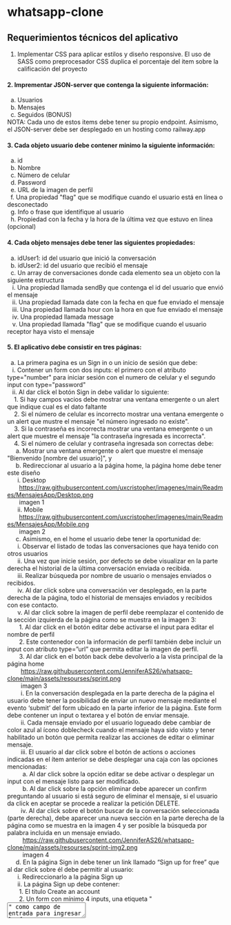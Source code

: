 # whatsapp-clone

## Requerimientos técnicos del aplicativo
1. Implementar CSS para aplicar estilos y diseño responsive. El uso de SASS como preprocesador CSS duplica el porcentaje del item sobre la calificación del proyecto

#### 2. Imprementar JSON-server que contenga la siguiente información:
  &nbsp;&nbsp;a.  Usuarios <br>
  &nbsp;&nbsp;b.  Mensajes <br>
  &nbsp;&nbsp;c.  Seguidos (BONUS) <br>
  NOTA: Cada uno de estos items debe tener su propio endpoint. Asimismo, el JSON-server debe ser desplegado en un hosting como railway.app

#### 3. Cada objeto usuario debe contener minimo la siguiente información:
  &nbsp;&nbsp;a.  id <br>
  &nbsp;&nbsp;b.  Nombre <br>
  &nbsp;&nbsp;c.  Número de celular <br>
  &nbsp;&nbsp;d.  Password <br>
  &nbsp;&nbsp;e.  URL de la imagen de perfil <br>
  &nbsp;&nbsp;f.  Una propiedad "flag" que se modifique cuando el usuario está en línea o desconectado <br>
  &nbsp;&nbsp;g.  Info o frase que identifique al usuario <br>
  &nbsp;&nbsp;h.  Propiedad con la fecha y la hora de la última vez que estuvo en línea (opcional) <br>

#### 4. Cada objeto mensajes debe tener las siguientes propiedades:
  &nbsp;&nbsp;a.  idUser1: id del usuario que inició la conversación <br>
  &nbsp;&nbsp;b.  idUser2: id del usuario que recibió el mensaje <br>
  &nbsp;&nbsp;c.  Un array de conversaciones donde cada elemento sea un objeto con la siguiente estructura <br>
    &nbsp;&nbsp;&nbsp;i.    Una propiedad llamada sendBy que contenga el id del usuario que envió el mensaje <br>
    &nbsp;&nbsp;&nbsp;ii.   Una propiedad llamada date con la fecha en que fue enviado el mensaje <br>
    &nbsp;&nbsp;&nbsp;iii.  Una propiedad llamada hour con la hora en que fue enviado el mensaje <br>
    &nbsp;&nbsp;&nbsp;iv.   Una propiedad llamada message <br>
    &nbsp;&nbsp;&nbsp;v.    Una propiedad llamada "flag" que se modifique cuando el usuario receptor haya visto el mensaje <br>

#### 5. El aplicativo debe consistir en tres páginas:
  &nbsp;&nbsp;a.  La primera pagina es un Sign in o un inicio de sesión que debe: <br>
    &nbsp;&nbsp;&nbsp;i.  Contener un form con dos inputs: el primero con el atributo type="number" para iniciar sesión con el numero de celular y el segundo input con type="password" <br>
    &nbsp;&nbsp;&nbsp;ii. Al dar click el botón Sign in debe validar lo siguiente: <br>
      &nbsp;&nbsp;&nbsp;&nbsp;1.  Si hay campos vacios debe mostrar una ventana emergente o un alert que indique cual es el dato faltante <br>
      &nbsp;&nbsp;&nbsp;&nbsp;2.  Si el número de celular es incorrecto mostrar una ventana emergente o un alert que mustre el mensaje "el número ingresado no existe". <br>
      &nbsp;&nbsp;&nbsp;&nbsp;3.  Si la contraseña es incorrecta mostrar una ventana emergente o un alert que muestre el mensaje "la contraseña ingresada es incorrecta". <br>
      &nbsp;&nbsp;&nbsp;&nbsp;4.  Si el número de celular y contraseña ingresada son correctas debe: <br>
        &nbsp;&nbsp;&nbsp;&nbsp;&nbsp;a.  Mostrar una ventana emergente o alert que muestre el mensaje "Bienvenido [nombre del usuario]", y  <br>
        &nbsp;&nbsp;&nbsp;&nbsp;&nbsp;b.  Redireccionar al usuario a la página home, la página home debe tener este diseño <br>
          &nbsp;&nbsp;&nbsp;&nbsp;&nbsp;&nbsp;i.  Desktop <br>
            &nbsp;&nbsp;&nbsp;&nbsp;&nbsp;&nbsp;&nbsp;https://raw.githubusercontent.com/uxcristopher/imagenes/main/Readmes/MensajesApp/Desktop.png <br>
            &nbsp;&nbsp;&nbsp;&nbsp;&nbsp;&nbsp;&nbsp;imagen 1 <br>
          &nbsp;&nbsp;&nbsp;&nbsp;&nbsp;&nbsp;ii. Mobile <br>
            &nbsp;&nbsp;&nbsp;&nbsp;&nbsp;&nbsp;&nbsp;https://raw.githubusercontent.com/uxcristopher/imagenes/main/Readmes/MensajesApp/Mobile.png <br>
            &nbsp;&nbsp;&nbsp;&nbsp;&nbsp;&nbsp;&nbsp;imagen 2 <br>
        &nbsp;&nbsp;&nbsp;&nbsp;&nbsp;c.  Asimismo, en el home el usuario debe tener la oportunidad de: <br>
          &nbsp;&nbsp;&nbsp;&nbsp;&nbsp;&nbsp;i.    Observar el listado de todas las conversaciones que haya tenido con otros usuarios <br>
          &nbsp;&nbsp;&nbsp;&nbsp;&nbsp;&nbsp;ii.   Una vez que inicie sesión, por defecto se debe visualizar en la parte derecha el historial de la última conversación enviada o recibida. <br>
          &nbsp;&nbsp;&nbsp;&nbsp;&nbsp;&nbsp;iii.  Realizar búsqueda por nombre de usuario o mensajes enviados o recibidos. <br>
          &nbsp;&nbsp;&nbsp;&nbsp;&nbsp;&nbsp;iv.   Al dar click sobre una conversación ver desplegado, en la parte derecha de la página, todo el historial de mensajes enviados y recibidos con ese contacto. <br>
          &nbsp;&nbsp;&nbsp;&nbsp;&nbsp;&nbsp;v.    Al dar click sobre la imagen de perfil debe reemplazar el contenido de la sección izquierda de la página como se muestra en la imagen 3: <br>
            &nbsp;&nbsp;&nbsp;&nbsp;&nbsp;&nbsp;&nbsp;1.  Al dar click en el botón editar debe activarse el input para editar el nombre de perfil <br>
            &nbsp;&nbsp;&nbsp;&nbsp;&nbsp;&nbsp;&nbsp;2.  Este contenedor con la información de perfil también debe incluir un input con atributo type=”url” que permita editar la imagen de perfil. <br>
            &nbsp;&nbsp;&nbsp;&nbsp;&nbsp;&nbsp;&nbsp;3.  Al dar click en el botón back debe devolverlo a la vista principal de la página home <br>
              &nbsp;&nbsp;&nbsp;&nbsp;&nbsp;&nbsp;&nbsp;&nbsp;https://raw.githubusercontent.com/JenniferAS26/whatsapp-clone/main/assets/resourses/sprint.png <br>
              &nbsp;&nbsp;&nbsp;&nbsp;&nbsp;&nbsp;&nbsp;&nbsp;imagen 3 <br>
              &nbsp;&nbsp;&nbsp;&nbsp;&nbsp;&nbsp;&nbsp;&nbsp;i.    En la conversación desplegada en la parte derecha de la página el usuario debe tener la posibilidad de enviar un nuevo mensaje mediante el evento ‘submit’ del form ubicado en la parte inferior de la página. Este form debe contener un input o textarea y el botón de enviar mensaje. <br>
              &nbsp;&nbsp;&nbsp;&nbsp;&nbsp;&nbsp;&nbsp;&nbsp;ii.   Cada mensaje enviado por el usuario logueado debe cambiar de color azul al ícono doblecheck cuando el mensaje haya sido visto y tener habilitado un botón que permita realizar las acciones de editar o eliminar mensaje. <br>
              &nbsp;&nbsp;&nbsp;&nbsp;&nbsp;&nbsp;&nbsp;&nbsp;iii.  El usuario al dar click sobre el botón de actions o acciones indicadas en el ítem anterior se debe desplegar una caja con las opciones mencionadas: <br>
                &nbsp;&nbsp;&nbsp;&nbsp;&nbsp;&nbsp;&nbsp;&nbsp;&nbsp;a.  Al dar click sobre la opción editar se debe activar o desplegar un input con el mensaje listo para ser modificado. <br>
                &nbsp;&nbsp;&nbsp;&nbsp;&nbsp;&nbsp;&nbsp;&nbsp;&nbsp;b.  Al dar click sobre la opción eliminar debe aparecer un confirm preguntando al usuario si está seguro de eliminar el mensaje, si el usuario da click en aceptar se procede a realizar la petición DELETE. <br>
              &nbsp;&nbsp;&nbsp;&nbsp;&nbsp;&nbsp;&nbsp;&nbsp;iv.   Al dar click sobre el botón buscar de la conversación seleccionada (parte derecha), debe aparecer una nueva sección en la parte derecha de la página como se muestra en la imagen 4 y ser posible la búsqueda por palabra incluida en un mensaje enviado. <br>
              &nbsp;&nbsp;&nbsp;&nbsp;&nbsp;&nbsp;&nbsp;&nbsp;&nbsp;https://raw.githubusercontent.com/JenniferAS26/whatsapp-clone/main/assets/resourses/sprint-img2.png <br>
              &nbsp;&nbsp;&nbsp;&nbsp;&nbsp;&nbsp;&nbsp;&nbsp;&nbsp;imagen 4 <br>
        &nbsp;&nbsp;&nbsp;&nbsp;&nbsp;d.  En la página Sign in debe tener un link llamado “Sign up for free” que al dar click sobre él debe permitir al usuario: <br>
          &nbsp;&nbsp;&nbsp;&nbsp;&nbsp;&nbsp;i.  Redireccionarlo a la página Sign up <br>
          &nbsp;&nbsp;&nbsp;&nbsp;&nbsp;&nbsp;ii. La página Sign up debe contener: <br>
            &nbsp;&nbsp;&nbsp;&nbsp;&nbsp;&nbsp;&nbsp;1.  El título Create an account <br>
            &nbsp;&nbsp;&nbsp;&nbsp;&nbsp;&nbsp;&nbsp;2.  Un form con mínimo 4 inputs, una etiqueta "<textarea>" como campo de entrada para ingresar la frase y un botón type=”submit” llamado Sign up. <br>
            &nbsp;&nbsp;&nbsp;&nbsp;&nbsp;&nbsp;&nbsp;3.  Los inputs deben ser: <br>
              &nbsp;&nbsp;&nbsp;&nbsp;&nbsp;&nbsp;&nbsp;&nbsp;a.  Un input Type=”text”para el nombre <br>
              &nbsp;&nbsp;&nbsp;&nbsp;&nbsp;&nbsp;&nbsp;&nbsp;b.  Un input type=”number” para el número de celular <br>
              &nbsp;&nbsp;&nbsp;&nbsp;&nbsp;&nbsp;&nbsp;&nbsp;c.  Un input type=”password” <br>
              &nbsp;&nbsp;&nbsp;&nbsp;&nbsp;&nbsp;&nbsp;&nbsp;d.  Un input type =”url” para ingresar la url de la imagen del usuario. <br>
              &nbsp;&nbsp;&nbsp;&nbsp;&nbsp;&nbsp;&nbsp;&nbsp;e.  Al dar click en el botón Sign up debe: <br>
                &nbsp;&nbsp;&nbsp;&nbsp;&nbsp;&nbsp;&nbsp;&nbsp;&nbsp;i.  Verificar que el número de celular no exista en la lista de usuarios. <br>
                  &nbsp;&nbsp;&nbsp;&nbsp;&nbsp;&nbsp;&nbsp;&nbsp;&nbsp;&nbsp;1.  Si existe, debe mostrar un mensaje o alert diciendo que el número de celular ingresado ya está registrado. <br>
                  &nbsp;&nbsp;&nbsp;&nbsp;&nbsp;&nbsp;&nbsp;&nbsp;&nbsp;&nbsp;2.  Si no existe, se procede a crear el nuevo usuario mediante la petición POST y por último mostrar una ventana modal o alert que indique que el nuevo usuario fue creado exitosamente. <br>
                  &nbsp;&nbsp;&nbsp;&nbsp;&nbsp;&nbsp;&nbsp;&nbsp;&nbsp;&nbsp;3. Los usuarios que sean creados en el Signup deben ser capaces de loguearse o iniciar sesión en el sign in y continuar el flujo especificado anteriormente. <br>
  #### 6. En el aplicativo se debe evidenciar el uso de:
    - Condicionales
    - Peticiones HTTPs con Axios
    - Eventos del DOM
    - Uso del objeto sessionStorage o localStorage
    - Métodos Array
    - Uso de Webpack y Babel
    - Uso de Flexbox y Media queries
    - Principios de código limpio
    - Implementación de JSON server (API)
    - Implementación de Sweetalert para mostrar alertas
    - Despliegue de la página en GitHub pages

### Nota: Todas las páginas deben conservar los mismos estilos, para el manejo de fechas y horas se sugiere uso de la librería luxon. Cualquier funcionalidad adicional implementada, será tenida en cuenta como punto extra sobre la calificación del taller, después de haber completado los requerimientos mínimos.